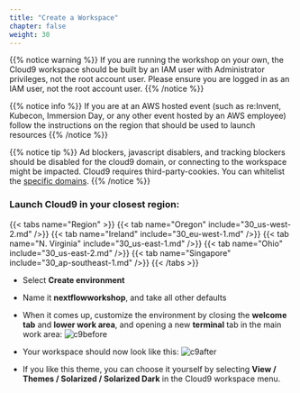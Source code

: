 ```yaml
---
title: "Create a Workspace"
chapter: false
weight: 30
---
```


{{% notice warning %}}
If you are running the workshop on your own, the Cloud9 workspace should be built by an IAM user with Administrator privileges, not the root account user. Please ensure you are logged in as an IAM user, not the root
account user.
{{% /notice %}}

{{% notice info %}}
If you are at an AWS hosted event (such as re:Invent, Kubecon, Immersion Day, or any other event hosted by 
an AWS employee) follow the instructions on the region that should be used to launch resources
{{% /notice %}}

{{% notice tip %}}
Ad blockers, javascript disablers, and tracking blockers should be disabled for
the cloud9 domain, or connecting to the workspace might be impacted.
Cloud9 requires third-party-cookies. You can whitelist the [specific domains]( https://docs.aws.amazon.com/cloud9/latest/user-guide/troubleshooting.html#troubleshooting-env-loading).
{{% /notice %}}

### Launch Cloud9 in your closest region:

{{< tabs name="Region" >}}
    {{< tab name="Oregon" include="30_us-west-2.md" />}}
    {{< tab name="Ireland" include="30_eu-west-1.md" />}}
    {{< tab name="N. Virginia" include="30_us-east-1.md" />}}
    {{< tab name="Ohio" include="30_us-east-2.md" />}}
    {{< tab name="Singapore" include="30_ap-southeast-1.md" />}}
{{< /tabs >}}

- Select **Create environment**
- Name it **nextflowworkshop**, and take all other defaults
- When it comes up, customize the environment by closing the **welcome tab**
and **lower work area**, and opening a new **terminal** tab in the main work area:
![c9before](/images/nextflow-on-aws-batch/prerequisites/c9before.png)

- Your workspace should now look like this:
![c9after](/images/nextflow-on-aws-batch/prerequisites/c9after.png)

- If you like this theme, you can choose it yourself by selecting **View / Themes / Solarized / Solarized Dark**
in the Cloud9 workspace menu.
